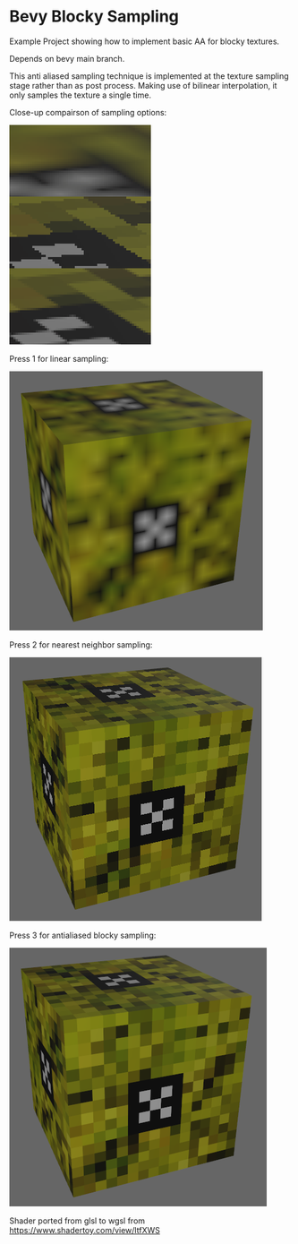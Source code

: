 # Bevy Blocky Sampling
Example Project showing how to implement basic AA for blocky textures.

Depends on bevy main branch.

This anti aliased sampling technique is implemented at the texture sampling stage rather than as post process. Making use of bilinear interpolation, it only samples the texture a single time.

Close-up compairson of sampling options:

![compairson](closeup_comparison.png)

Press 1 for linear sampling:

![linear](linear_example.png)

Press 2 for nearest neighbor sampling:

![nearest](nearest_example.png)

Press 3 for antialiased blocky sampling:

![antialiased](blocky_aa_example.png)



Shader ported from glsl to wgsl from https://www.shadertoy.com/view/ltfXWS